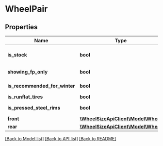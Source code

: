 # WheelPair

## Properties
Name | Type | Description | Notes
------------ | ------------- | ------------- | -------------
**is_stock** | **bool** | Original Equipment (OE) | 
**showing_fp_only** | **bool** | Show front pair only | 
**is_recommended_for_winter** | **bool** | Recommended for winter | 
**is_runflat_tires** | **bool** | Runflat Tires | 
**is_pressed_steel_rims** | **bool** | Pressed Steel Rims | 
**front** | [**\WheelSizeApiClient\Model\Wheel**](Wheel.md) |  | 
**rear** | [**\WheelSizeApiClient\Model\Wheel**](Wheel.md) |  | 

[[Back to Model list]](../README.md#documentation-for-models) [[Back to API list]](../README.md#documentation-for-api-endpoints) [[Back to README]](../README.md)


